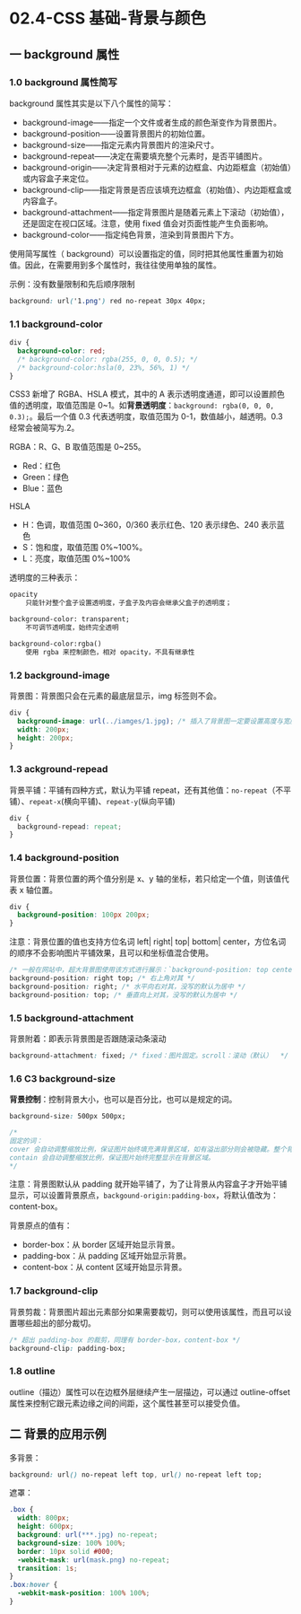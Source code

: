 # 02.4-CSS 基础-背景与颜色

## 一 background 属性

### 1.0 background 属性简写

background 属性其实是以下八个属性的简写：

- background-image——指定一个文件或者生成的颜色渐变作为背景图片。
- background-position——设置背景图片的初始位置。
- background-size——指定元素内背景图片的渲染尺寸。
- background-repeat——决定在需要填充整个元素时，是否平铺图片。
- background-origin——决定背景相对于元素的边框盒、内边距框盒（初始值）或内容盒子来定位。
- background-clip——指定背景是否应该填充边框盒（初始值）、内边距框盒或内容盒子。
- background-attachment——指定背景图片是随着元素上下滚动（初始值），还是固定在视口区域。注意，使用 fixed 值会对页面性能产生负面影响。
- background-color——指定纯色背景，渲染到背景图片下方。

使用简写属性（ background）可以设置指定的值，同时把其他属性重置为初始值。因此，在需要用到多个属性时，我往往使用单独的属性。

示例：没有数量限制和先后顺序限制

```css
background: url('1.png') red no-repeat 30px 40px;
```

### 1.1 background-color

```css
div {
  background-color: red;
  /* background-color: rgba(255, 0, 0, 0.5); */
  /* background-color:hsla(0, 23%, 56%, 1) */
}
```

CSS3 新增了 RGBA、HSLA 模式，其中的 A 表示透明度通道，即可以设置颜色值的透明度，取值范围是 0~1。如**背景透明度**：`background: rgba(0, 0, 0, 0.3);`。最后一个值 0.3 代表透明度，取值范围为 0-1，数值越小，越透明。0.3 经常会被简写为.2。

RGBA：R、G、B 取值范围是 0~255。

- Red：红色
- Green：绿色
- Blue：蓝色

HSLA

- H：色调，取值范围 0~360，0/360 表示红色、120 表示绿色、240 表示蓝色
- S：饱和度，取值范围 0%~100%。
- L：亮度，取值范围 0%~100%

透明度的三种表示：

```txt
opacity
    只能针对整个盒子设置透明度，子盒子及内容会继承父盒子的透明度；

background-color: transparent;
    不可调节透明度，始终完全透明

background-color:rgba()
    使用 rgba 来控制颜色，相对 opacity，不具有继承性
```

### 1.2 background-image

背景图：背景图只会在元素的最底层显示，img 标签则不会。

```css
div {
  background-image: url(../iamges/1.jpg); /* 插入了背景图一定要设置高度与宽度！ */
  width: 200px;
  height: 200px;
}
```

### 1.3 ackground-repead

背景平铺：平铺有四种方式，默认为平铺 repeat，还有其他值：`no-repeat`（不平铺）、`repeat-x`(横向平铺)、`repeat-y`(纵向平铺)

```css
div {
  background-repead: repeat;
}
```

### 1.4 background-position

背景位置：背景位置的两个值分别是 x、y 轴的坐标，若只给定一个值，则该值代表 x 轴位置。

```css
div {
  background-position: 100px 200px;
}
```

注意：背景位置的值也支持方位名词 left| right| top| bottom| center，方位名词的顺序不会影响图片平铺效果，且可以和坐标值混合使用。

```css
/* 一般在网站中，超大背景图使用该方式进行展示：`background-position: top center; */
background-position: right top; /* 右上角对其 */
background-position: right; /* 水平向右对其，没写的默认为居中 */
background-position: top; /* 垂直向上对其，没写的默认为居中 */
```

### 1.5 background-attachment

背景附着：即表示背景图是否跟随滚动条滚动

```css
background-attachment: fixed; /* fixed：图片固定。scroll：滚动（默认）  */
```

### 1.6 C3 background-size

**背景控制**：控制背景大小，也可以是百分比，也可以是规定的词。

```css
background-size: 500px 500px;

/*
固定的词：
cover 会自动调整缩放比例，保证图片始终填充满背景区域，如有溢出部分则会被隐藏。整个背景图片完整显示在背景区域。
contain 会自动调整缩放比例，保证图片始终完整显示在背景区域。
*/
```

注意：背景图默认从 padding 就开始平铺了，为了让背景从内容盒子才开始平铺显示，可以设置背景原点，`backgound-origin:padding-box`，将默认值改为：content-box。

背景原点的值有：

- border-box：从 border 区域开始显示背景。
- padding-box：从 padding 区域开始显示背景。
- content-box：从 content 区域开始显示背景。

### 1.7 background-clip

背景剪裁：背景图片超出元素部分如果需要裁切，则可以使用该属性，而且可以设置哪些超出的部分裁切。

```css
/* 超出 padding-box 的裁剪，同理有 border-box，content-box */
background-clip: padding-box;
```

### 1.8 outline

outline（描边）属性可以在边框外层继续产生一层描边，可以通过 outline-offset 属性来控制它跟元素边缘之间的间距，这个属性甚至可以接受负值。

## 二 背景的应用示例

多背景：

```css
background: url() no-repeat left top, url() no-repeat left top;
```

遮罩：

```css
.box {
  width: 800px;
  height: 600px;
  background: url(***.jpg) no-repeat;
  background-size: 100% 100%;
  border: 10px solid #000;
  -webkit-mask: url(mask.png) no-repeat;
  transition: 1s;
}
.box:hover {
  -webkit-mask-position: 100% 100%;
}
```
